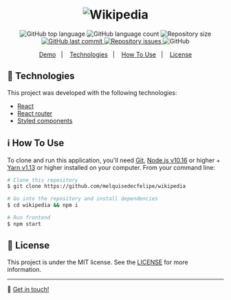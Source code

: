 <h1 align="center">
    <img alt="Wikipedia" src="https://res.cloudinary.com/dtifsqadc/image/upload/v1581703242/wikipedia_zea5aw.png" />
    <br>
</h1>

<p align="center">
  <img alt="GitHub top language" src="https://img.shields.io/github/languages/top/melquisedecfelipe/wikipedia.svg">

  <img alt="GitHub language count" src="https://img.shields.io/github/languages/count/melquisedecfelipe/wikipedia.svg">

  <img alt="Repository size" src="https://img.shields.io/github/repo-size/melquisedecfelipe/wikipedia.svg">

  <a href="https://github.com/melquisedecfelipe/wikipedia/commits/master">
    <img alt="GitHub last commit" src="https://img.shields.io/github/last-commit/melquisedecfelipe/wikipedia.svg">
  </a>

  <a href="https://github.com/melquisedecfelipe/wikipedia/issues">
    <img alt="Repository issues" src="https://img.shields.io/github/issues/melquisedecfelipe/wikipedia.svg">
  </a>

  <img alt="GitHub" src="https://img.shields.io/github/license/melquisedecfelipe/wikipedia.svg">
</p>

<p align="center">
  <a href="https://mf-wikipedia.netlify.com">Demo</a>&nbsp;&nbsp;&nbsp;|&nbsp;&nbsp;&nbsp;
  <a href="#rocket-technologies">Technologies</a>&nbsp;&nbsp;&nbsp;|&nbsp;&nbsp;&nbsp;
  <a href="#information_source-how-to-use">How To Use</a>&nbsp;&nbsp;&nbsp;|&nbsp;&nbsp;&nbsp;
  <a href="#memo-license">License</a>
</p>

## :rocket: Technologies

This project was developed with the following technologies:

-  [React](https://reactjs.org/)
-  [React router](https://reacttraining.com/react-router/)
-  [Styled components](https://www.styled-components.com/)

## :information_source: How To Use

To clone and run this application, you'll need [Git](https://git-scm.com), [Node.js v10.16](https://nodejs.org/) or higher + [Yarn v1.13](https://yarnpkg.com/) or higher installed on your computer. From your command line:

```bash
# Clone this repository
$ git clone https://github.com/melquisedecfelipe/wikipedia

# Go into the repository and install dependencies
$ cd wikipedia && npm i

# Run frontend
$ npm start
```

## :memo: License
This project is under the MIT license. See the [LICENSE](https://github.com/melquisedecfelipe/wikipedia/blob/master/LICENSE) for more information.

---

:wave: [Get in touch!](https://www.linkedin.com/in/melquisedecfelipe/)
